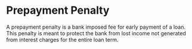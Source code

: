 ---
---

# Prepayment Penalty

A prepayment penalty is a bank imposed fee for early payment of a loan. This penalty is meant to protect the bank from lost income not generated from interest charges for the entire loan term.
